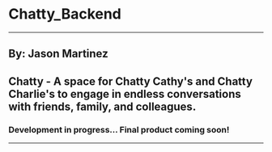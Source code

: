 # Chatty_Backend

---

## By: Jason Martinez

## Chatty - A space for Chatty Cathy's and Chatty Charlie's to engage in endless conversations with friends, family, and colleagues.

### Development in progress... Final product coming soon!

---

